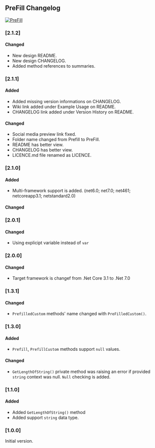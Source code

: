 ## PreFill Changelog
[![PreFill](https://img.shields.io/nuget/v/PreFill.svg)](https://www.nuget.org/packages/PreFill/)

<!--
### [Unreleased]

#### Added

#### Changed

#### Removed
-->

### [2.1.2]

#### Changed
* New design README.
* New design CHANGELOG.
* Added method references to summaries.

### [2.1.1]

#### Added
* Added missing version informations on CHANGELOG.
* Wiki link added under Example Usage on README.
* CHANGELOG link added under Version History on README.

#### Changed
* Social media preview link fixed. 
* Folder name changed from Prefill to PreFill.
* README has better view.
* CHANGELOG has better view.
* LICENCE.md file renamed as LICENCE.

### [2.1.0]

#### Added
* Multi-framework support is added. (net6.0; net7.0; net461; netcoreapp3.1; netstandard2.0)

#### Changed

### [2.0.1]

#### Changed
* Using explicipt variable instead of `var`

### [2.0.0]

#### Changed
  * Target framework is changef from .Net Core 3.1 to .Net 7.0

### [1.3.1]

#### Changed
  * `PrefilledCustom` methods' name changed with `PreFilledCustom()`.

### [1.3.0]

#### Added
  * `Prefill`, `PrefillCustom` methods support `null` values.
#### Changed
  * `GetLengthOfString()` private method was raising an error if provided `string` context was null. `Null` checking is added.

### [1.1.0]

#### Added
* Added `GetLengthOfString()` method
* Added support `string` data type.

### [1.0.0]
Initial version.